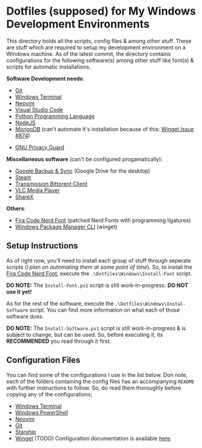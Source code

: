 # Dotfiles (supposed) for My Windows Development Environments

This directory holds all the scripts, config files & among other stuff. These are stuff which are required to setup my development environment on a Windows machine. As of the latest commit, the directory contains configurations for the following software(s) among other stuff like font(s) & scripts for automatic installations.

**Software Development needs**:

- [Git][Git]
- [Windows Terminal][Windows Terminal]
- [Neovim][Neovim]
- [Visual Studio Code][VSCode]
- [Python Programming Language][Python]
- [NodeJS][NodeJS]
- [MongoDB][MongoDB] (can't automate it's installation because of this: [Winget Issue #874][Winget Issue #874])
<!-- - [Docker][Docker] -->
- [GNU Privacy Guard][GPG]

**Miscellaneous software** (can't be configured progamatically):

- [Google Backup & Sync][Google Backup & Sync] (Google Drive for the desktop)
- [Steam][Steam]
- [Transmission Bittorent Client][Transmission]
- [VLC Media Player][VLC]
- [ShareX][ShareX]

**Others**:

- [Fira Code Nerd Font][Fira Code Nerd Font] (patched Nerd Fonts with programming ligatures)
- [Windows Package Manager CLI][Winget] (winget)

## Setup Instructions

As of right now, you'll need to install each group of stuff through seperate scripts (_I plan on automating them at some point of time_). So, to install the [Fira Code Nerd Font][Fira Code Nerd Font], execute the `.\Dotfiles\Windows\Install-Font` script.

**DO NOTE:** The `Install-Font.ps1` script is still work-in-progress. **DO NOT use it yet!**

As for the rest of the software, execute the `.\Dotfiles\Windows\Instal-Software` script. You can find more information on what each of those software does.

**DO NOTE:** The `Install-Software.ps1` script is still work-in-progress & is subject to change, but can be used. So, before executing it, its **RECOMMENDED** you read through it first.

## Configuration Files

You can find some of the configurations I use in the list below. Don note, each of the folders containing the config files has an accompanying `README` with further instructions to follow. So, do read them thoroughly before copying any of the configurations;

- [Windows Terminal](./windows-terminal)
- [Windows PowerShell](./windows-powershell)
- [Neovim](./neovim)
- [Git](./git)
- [Starship](./starship)
- [Winget](./winget) (TODO) Configuration documentation is available [here](https://github.com/microsoft/winget-cli/blob/master/doc/Settings.md).

<!-- Reference Links -->
[Windows Terminal]: https://github.com/microsoft/terminal
[Neovim]: https://neovim.io/
[Fira Code Nerd Font]: https://github.com/ryanoasis/nerd-fonts/tree/master/patched-fonts/FiraCode
[Steam]: https://store.steampowered.com/
[VSCode]: https://code.visualstudio.com/
[Transmission]: https://transmissionbt.com/
[VLC]: https://www.videolan.org/
[Python]: https://www.python.org/
[ShareX]: https://getsharex.com/
[Google Backup & Sync]: https://www.google.com/drive/download/
[Docker]: https://www.docker.com/
[Git]: https://git-scm.com/
[NodeJS]: https://nodejs.org/en/
[Winget]: https://github.com/microsoft/winget-cli
[MongoDB]: https://www.mongodb.com/
[Winget Issue #874]: https://github.com/microsoft/winget-cli/issues/874
[GPG]: https://gnupg.org/
